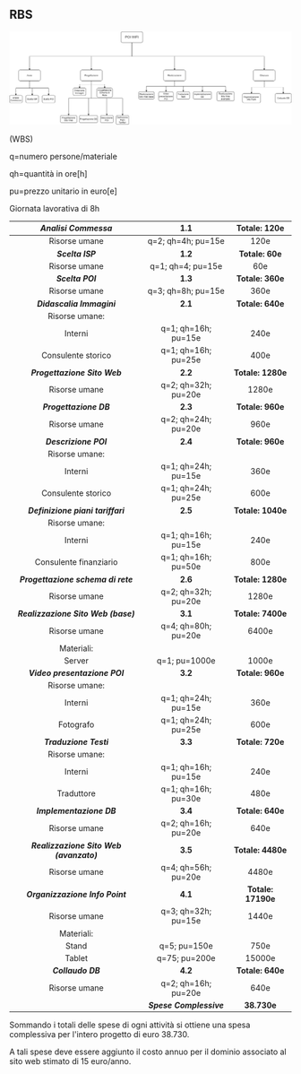 ## RBS

![WBS](wbs.png)

(WBS)



q=numero persone/materiale

qh=quantità in ore[h]

pu=prezzo unitario in euro[e]

Giornata lavorativa di 8h

| ***Analisi Commessa***                  | 1.1                     | Totale: 120e       |
|:---------------------------------------:|:-----------------------:|:------------------:|
| Risorse umane                           | q=2; qh=4h; pu=15e      | 120e               |
| ***Scelta ISP***                        | **1.2**                 | **Totale: 60e**    |
| Risorse umane                           | q=1; qh=4; pu=15e       | 60e                |
| ***Scelta POI***                        | **1.3**                 | **Totale: 360e**   |
| Risorse umane                           | q=3; qh=8h; pu=15e      | 360e               |
| ***Didascalia Immagini***               | **2.1**                 | **Totale: 640e**   |
| Risorse umane:                          |                         |                    |
| Interni                                 | q=1; qh=16h; pu=15e     | 240e               |
| Consulente storico                      | q=1; qh=16h; pu=25e     | 400e               |
| ***Progettazione Sito Web***            | **2.2**                 | **Totale: 1280e**  |
| Risorse umane                           | q=2; qh=32h; pu=20e     | 1280e              |
| ***Progettazione DB***                  | **2.3**                 | **Totale: 960e**   |
| Risorse umane                           | q=2; qh=24h; pu=20e     | 960e               |
| ***Descrizione POI***                   | **2.4**                 | **Totale: 960e**   |
| Risorse umane:                          |                         |                    |
| Interni                                 | q=1; qh=24h; pu=15e     | 360e               |
| Consulente storico                      | q=1; qh=24h; pu=25e     | 600e               |
| ***Definizione piani tariffari***       | **2.5**                 | **Totale: 1040e**  |
| Risorse umane:                          |                         |                    |
| Interni                                 | q=1; qh=16h; pu=15e     | 240e               |
| Consulente finanziario                  | q=1; qh=16h; pu=50e     | 800e               |
| ***Progettazione schema di rete***      | **2.6**                 | **Totale: 1280e**  |
| Risorse umane                           | q=2; qh=32h; pu=20e     | 1280e              |
| ***Realizzazione Sito Web (base)***     | **3.1**                 | **Totale: 7400e**  |
| Risorse umane                           | q=4; qh=80h; pu=20e     | 6400e              |
| Materiali:                              |                         |                    |
| Server                                  | q=1; pu=1000e           | 1000e              |
| ***Video presentazione POI***           | **3.2**                 | **Totale: 960e**   |
| Risorse umane:                          |                         |                    |
| Interni                                 | q=1; qh=24h; pu=15e     | 360e               |
| Fotografo                               | q=1; qh=24h; pu=25e     | 600e               |
| ***Traduzione Testi***                  | **3.3**                 | **Totale: 720e**   |
| Risorse umane:                          |                         |                    |
| Interni                                 | q=1; qh=16h; pu=15e     | 240e               |
| Traduttore                              | q=1; qh=16h; pu=30e     | 480e               |
| ***Implementazione DB***                | **3.4**                 | **Totale: 640e**   |
| Risorse umane                           | q=2; qh=16h; pu=20e     | 640e               |
| ***Realizzazione Sito Web (avanzato)*** | **3.5**                 | **Totale: 4480e**  |
| Risorse umane                           | q=4; qh=56h; pu=20e     | 4480e              |
| ***Organizzazione Info Point***         | **4.1**                 | **Totale: 17190e** |
| Risorse umane                           | q=3; qh=32h; pu=15e     | 1440e              |
| Materiali:                              |                         |                    |
| Stand                                   | q=5; pu=150e            | 750e               |
| Tablet                                  | q=75; pu=200e           | 15000e             |
| ***Collaudo DB***                       | **4.2**                 | **Totale: 640e**   |
| Risorse umane                           | q=2; qh=16h; pu=20e     | 640e               |
|                                         | ***Spese Complessive*** | **38.730e**        |



Sommando i totali delle spese di ogni attività si ottiene una spesa complessiva per l'intero progetto di euro 38.730.

A tali spese deve essere aggiunto il costo annuo per il dominio associato al sito web stimato di 15 euro/anno.
